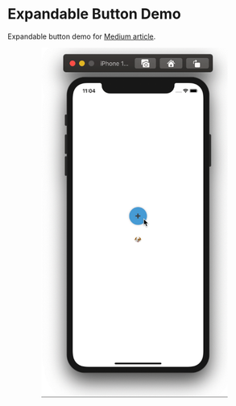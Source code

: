 # Expandable Button Demo

Expandable button demo for [Medium article](https://medium.com/@alep/creating-an-expandable-button-in-swift-8368165b999e).

<p align="center">
<img src="button-demo.gif" width="370"/>
</p>
